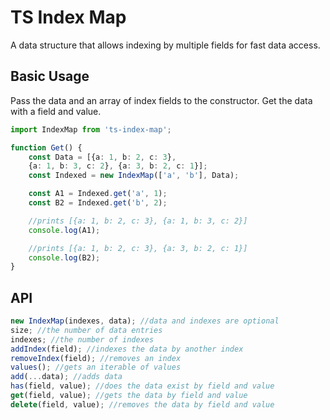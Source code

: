 # TS Index Map
A data structure that allows indexing by multiple fields
for fast data access.

## Basic Usage

Pass the data and an array of index fields to the constructor.
Get the data with a field and value.

```typescript
import IndexMap from 'ts-index-map';

function Get() {
    const Data = [{a: 1, b: 2, c: 3}, 
    {a: 1, b: 3, c: 2}, {a: 3, b: 2, c: 1}];
    const Indexed = new IndexMap(['a', 'b'], Data);

    const A1 = Indexed.get('a', 1);
    const B2 = Indexed.get('b', 2);

    //prints [{a: 1, b: 2, c: 3}, {a: 1, b: 3, c: 2}]
    console.log(A1);

    //prints [{a: 1, b: 2, c: 3}, {a: 3, b: 2, c: 1}]
    console.log(B2);
}
```

## API

```typescript
new IndexMap(indexes, data); //data and indexes are optional
size; //the number of data entries
indexes; //the number of indexes
addIndex(field); //indexes the data by another index
removeIndex(field); //removes an index
values(); //gets an iterable of values
add(...data); //adds data
has(field, value); //does the data exist by field and value
get(field, value); //gets the data by field and value
delete(field, value); //removes the data by field and value
```